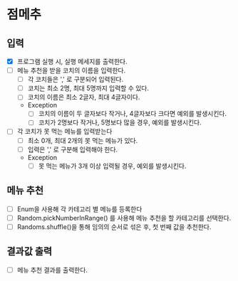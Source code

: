 # 점메추

## 입력
- [x] 프로그램 실행 시, 실행 메세지를 출력한다.
- [ ] 메뉴 추천을 받을 코치의 이름을 입력한다.
  - [ ] 각 코치들은 ',' 로 구분되어 입력된다.
  - [ ] 코치는 최소 2명, 최대 5명까지 입력할 수 있다.
  - [ ] 코치의 이름은 최소 2글자, 최대 4글자이다.
  - Exception
    - [ ] 코치의 이름이 두 글자보다 작거나, 4글자보다 크다면 예외를 발생시킨다.
    - [ ] 코치가 2명보다 작거나, 5명보다 많을 경우, 예외를 발생시킨다.

- [ ] 각 코치가 못 먹는 메뉴를 입력받는다
  - [ ] 최소 0개, 최대 2개의 못 먹는 메뉴가 있다.
  - [ ] 입력은 ',' 로 구분해 입력해야 한다.
  - Exception
    - [ ] 못 먹는 메뉴가 3개 이상 입력될 경우, 예외를 발생시킨다.

## 메뉴 추천
- [ ] Enum을 사용해 각 카테고리 별 메뉴를 등록한다
- [ ] Random.pickNumberInRange() 를 사용해 메뉴 추천을 할 카테고리를 선택한다.
- [ ] Randoms.shuffle()을 통해 임의의 순서로 섞은 후, 첫 번째 값을 추천한다.

## 결과값 출력 
- [ ] 메뉴 추천 결과를 출력한다.
